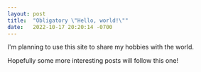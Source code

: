 ```yaml
---
layout: post
title:  "Obligatory \"Hello, world!\""
date:   2022-10-17 20:20:14 -0700
---
```

I'm planning to use this site to share my hobbies with the world.

Hopefully some more interesting posts will follow this one!